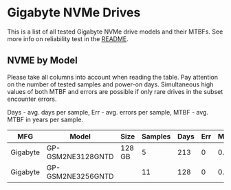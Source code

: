 Gigabyte NVMe Drives
====================

This is a list of all tested Gigabyte NVMe drive models and their MTBFs. See more
info on reliability test in the [README](https://github.com/bsdhw/SMART).

NVME by Model
------------

Please take all columns into account when reading the table. Pay attention on the
number of tested samples and power-on days. Simultaneous high values of both MTBF
and errors are possible if only rare drives in the subset encounter errors.

Days - avg. days per sample,
Err  - avg. errors per sample,
MTBF - avg. MTBF in years per sample.

| MFG       | Model              | Size   | Samples | Days  | Err   | MTBF |
|-----------|--------------------|--------|---------|-------|-------|------|
| Gigabyte  | GP-GSM2NE3128GNTD  | 128 GB | 5       | 213   | 0     | 0.58   |
| Gigabyte  | GP-GSM2NE3256GNTD  |        | 11      | 128   | 0     | 0.35   |
